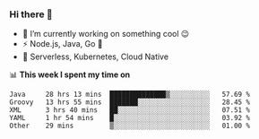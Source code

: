 ### Hi there 👋

<!--
**nodejh/nodejh** is a ✨ _special_ ✨ repository because its `README.md` (this file) appears on your GitHub profile.

Here are some ideas to get you started:

- 🔭 I’m currently working on ...
- 🌱 I’m currently learning ...
- 👯 I’m looking to collaborate on ...
- 🤔 I’m looking for help with ...
- 💬 Ask me about ...
- 📫 How to reach me: ...
- 😄 Pronouns: ...
- ⚡ Fun fact: ...
-->

- 🔭 I’m currently working on something cool :wink:
- ⚡ Node.js, Java, Go :thought_balloon:
- 🤖 Serverless, Kubernetes, Cloud Native

📊 **This week I spent my time on**

<!--START_SECTION:waka-->
```text
Java     28 hrs 13 mins  ██████████████▒░░░░░░░░░░   57.69 % 
Groovy   13 hrs 55 mins  ███████░░░░░░░░░░░░░░░░░░   28.45 % 
XML      3 hrs 40 mins   ██░░░░░░░░░░░░░░░░░░░░░░░   07.51 % 
YAML     1 hr 54 mins    █░░░░░░░░░░░░░░░░░░░░░░░░   03.92 % 
Other    29 mins         ▒░░░░░░░░░░░░░░░░░░░░░░░░   01.00 % 
```
<!--END_SECTION:waka-->


<!--
:traffic_light: **Visitors**

![visitors](https://visitor-badge.glitch.me/badge?page_id=nodejh.nodejh)
-->
